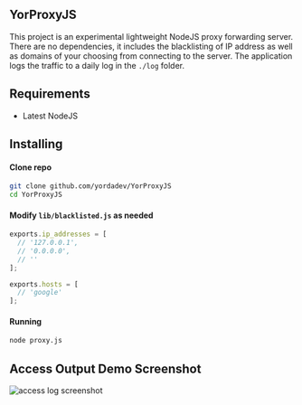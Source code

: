 ## YorProxyJS

This project is an experimental lightweight NodeJS proxy forwarding server. There are no dependencies, it includes the blacklisting of IP address as well as domains of your choosing from connecting to the server. The application logs the traffic to a daily log in the `./log` folder.

## Requirements

- Latest NodeJS

## Installing

#### Clone repo

```bash
git clone github.com/yordadev/YorProxyJS
cd YorProxyJS
```

#### Modify `lib/blacklisted.js` as needed

```js
exports.ip_addresses = [
  // '127.0.0.1',
  // '0.0.0.0',
  // ''
];

exports.hosts = [
  // 'google'
];
```

#### Running

```bash
node proxy.js
```

## Access Output Demo Screenshot

![access log screenshot](https://github.com/yordadev/YorProxyJS/blob/master/public/redflags.png)

